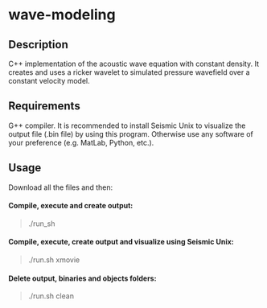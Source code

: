 # wave-modeling

## Description
C++ implementation of the acoustic wave equation with constant density.
It creates and uses a ricker wavelet to simulated pressure wavefield over a
constant velocity model.

## Requirements
G++ compiler.
It is recommended to install Seismic Unix to visualize the output file
(.bin file) by using this program. Otherwise use any software of your preference
(e.g. MatLab, Python, etc.).

## Usage
Download all the files and then:

#### Compile, execute and create output:
>./run_sh

#### Compile, execute, create output and visualize using Seismic Unix:
>./run.sh xmovie

#### Delete output, binaries and objects folders:
>./run.sh clean
